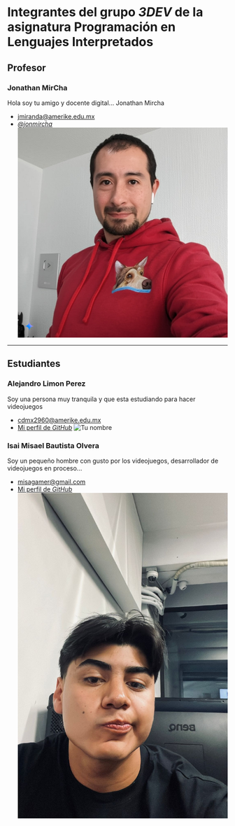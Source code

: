 # Integrantes del grupo _3DEV_ de la asignatura Programación en Lenguajes Interpretados

## Profesor

### Jonathan MirCha

Hola soy tu amigo y docente digital... Jonathan Mircha

- [jmiranda@amerike.edu.mx](jmiranda@amerike.edu.mx)
- [_@jonmircha_](https://github.com/jonmircha)
  ![Jonathan MirCha](./img/jonmirchaia.jpeg)

---

## Estudiantes
### Alejandro Limon Perez
 Soy una persona muy tranquila y que esta estudiando para hacer videojuegos
 - [cdmx2960@amerike.edu.mx](tucorreo@amerike.edu.mx)
 - [Mi perfil de _GitHub_](https://github.com/Angry6irds)
 ![Tu nombre](https://chedrauimx.vtexassets.com/arquivos/ids/38927870-800-auto?v=638670752322830000&width=800&height=auto&aspect=true)

### Isai Misael Bautista Olvera
Soy un pequeño hombre con gusto por los videojuegos, desarrollador de videojuegos en proceso... 
 - [misagamer@gmail.com](tucorreo@amerike.edu.mx)
 - [Mi perfil de _GitHub_](https://github.com/Misalmon1341)
 ![Isai Misael Bautista Olvera](./img/misafoto.jpg)

